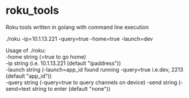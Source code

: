 # roku_tools
Roku tools written in golang with command line execution

./roku -ip=10.1.13.221 -query=true -home=true -launch=dev


Usage of ./roku:  
  -home string  (=true to go home)  
  -ip string  (i.e. 10.1.13.221 (default "ipaddress"))  
  -launch string (-launch=app_id found running -query=true i.e.dev, 2213  (default "app_id"))  
  -query string (-query=true to query channels on device)
  -send string  (-send=text string to enter  (default "none"))  
